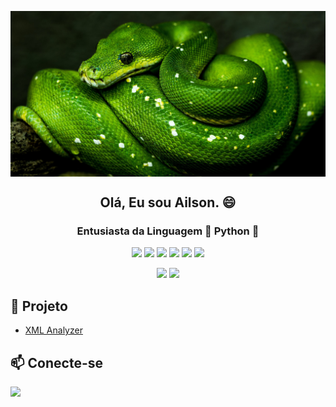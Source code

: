 <p align="center">
 <img width="1024px" src="https://github.com/Ailson-Araujo/Ailson-Araujo/blob/main/src/python-header.jpg" align="center"/>
 <h2 align="center">Olá, Eu sou Ailson. 😄</h2>
 <h3 align="center">Entusiasta da Linguagem 🐍 Python 🐍</h3>
</p>

<p align="center">
<img src="https://img.shields.io/badge/-Python-333333?style=flat&logo=python"> <img src="https://img.shields.io/badge/-Git-333333?style=flat&logo=git"> <img src="https://img.shields.io/badge/-GitHub-333333?style=flat&logo=github"> <img src="https://img.shields.io/badge/-Markdown-333333?style=flat&logo=markdown"> <img src="https://img.shields.io/badge/-Visual%20Studio%20Code-333333?style=flat&logo=visual-studio-code&logoColor=007ACC">
<img src="https://img.shields.io/badge/-PyQt5-333333?style=flat&logo=PyQt5">
</p>

<p align="center">
<img src="https://github-readme-stats.vercel.app/api?username=ailson-Araujo&show_icons=true&theme=tokyonight" width="460px"/>
<img src="https://github-readme-stats-eight-theta.vercel.app/api/top-langs/?username=Ailson-Araujo&theme=tokyonight&layout=compact&exclude_lang=java+r" width="460px" />
</p>

## 🚀 Projeto
- [XML Analyzer](https://ailson-araujo.github.io/XML-Analyzer/)

## 📫 Conecte-se

<a href="mailto:ailson.a.leite@gmail.com"><img height="25" src="https://github.com/Ailson-Araujo/Ailson-Araujo/blob/main/src/mail.jpg"></a>

<!--
- 👋 Hi, I’m @Ailson-Araujo
- 👀 I’m interested in ...
- 🌱 I’m currently learning ...
- 💞️ I’m looking to collaborate on ...
- 📫 How to reach me ...
-->
